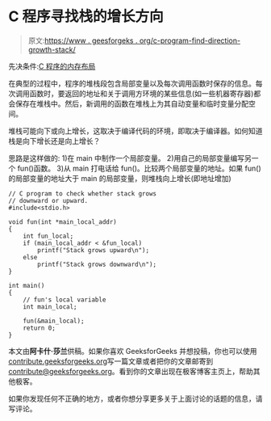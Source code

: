 # C 程序寻找栈的增长方向

> 原文:[https://www . geesforgeks . org/c-program-find-direction-growth-stack/](https://www.geeksforgeeks.org/c-program-find-direction-growth-stack/)

先决条件:[C 程序的内存布局](https://www.geeksforgeeks.org/memory-layout-of-c-program/)

在典型的过程中，程序的堆栈段包含局部变量以及每次调用函数时保存的信息。每次调用函数时，要返回的地址和关于调用方环境的某些信息(如一些机器寄存器)都会保存在堆栈中。然后，新调用的函数在堆栈上为其自动变量和临时变量分配空间。

堆栈可能向下或向上增长，这取决于编译代码的环境，即取决于编译器。如何知道栈是向下增长还是向上增长？

思路是这样做的:
1)在 main 中制作一个局部变量。
2)用自己的局部变量编写另一个 fun()函数。
3)从 main 打电话给 fun()。比较两个局部变量的地址。如果 fun()的局部变量的地址大于 main 的局部变量，则堆栈向上增长(即地址增加)

```
// C program to check whether stack grows
// downward or upward.
#include<stdio.h>

void fun(int *main_local_addr)
{
    int fun_local;
    if (main_local_addr < &fun_local)
        printf("Stack grows upward\n");
    else
        printf("Stack grows downward\n");
}

int main()
{
    // fun's local variable
    int main_local;

    fun(&main_local);
    return 0;
}
```

本文由**阿卡什·莎兰**供稿。如果你喜欢 GeeksforGeeks 并想投稿，你也可以使用[contribute.geeksforgeeks.org](http://www.contribute.geeksforgeeks.org)写一篇文章或者把你的文章邮寄到 contribute@geeksforgeeks.org。看到你的文章出现在极客博客主页上，帮助其他极客。

如果你发现任何不正确的地方，或者你想分享更多关于上面讨论的话题的信息，请写评论。